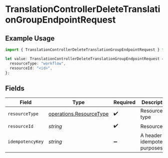 # TranslationControllerDeleteTranslationGroupEndpointRequest

## Example Usage

```typescript
import { TranslationControllerDeleteTranslationGroupEndpointRequest } from "@novu/api/models/operations";

let value: TranslationControllerDeleteTranslationGroupEndpointRequest = {
  resourceType: "workflow",
  resourceId: "<id>",
};
```

## Fields

| Field                                                              | Type                                                               | Required                                                           | Description                                                        |
| ------------------------------------------------------------------ | ------------------------------------------------------------------ | ------------------------------------------------------------------ | ------------------------------------------------------------------ |
| `resourceType`                                                     | [operations.ResourceType](../../models/operations/resourcetype.md) | :heavy_check_mark:                                                 | Resource type                                                      |
| `resourceId`                                                       | *string*                                                           | :heavy_check_mark:                                                 | Resource ID                                                        |
| `idempotencyKey`                                                   | *string*                                                           | :heavy_minus_sign:                                                 | A header for idempotency purposes                                  |